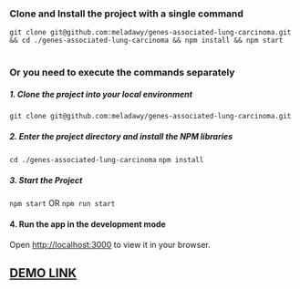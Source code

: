 ### Clone and Install the project with a single command
`git clone git@github.com:meladawy/genes-associated-lung-carcinoma.git && cd ./genes-associated-lung-carcinoma && npm install && npm start`

#

### Or you need to execute the commands separately

##### 1. Clone the project into your local environment
`git clone git@github.com:meladawy/genes-associated-lung-carcinoma.git`
##### 2. Enter the project directory and install the NPM libraries
`cd ./genes-associated-lung-carcinoma`
`npm install`
##### 3. Start the Project
`npm start` OR `npm run start`
#### 4. Run the app in the development mode
Open [http://localhost:3000](httpshttp://localhost:3000) to view it in your browser.


## [DEMO LINK](https://opentargets-task.herokuapp.com/)
